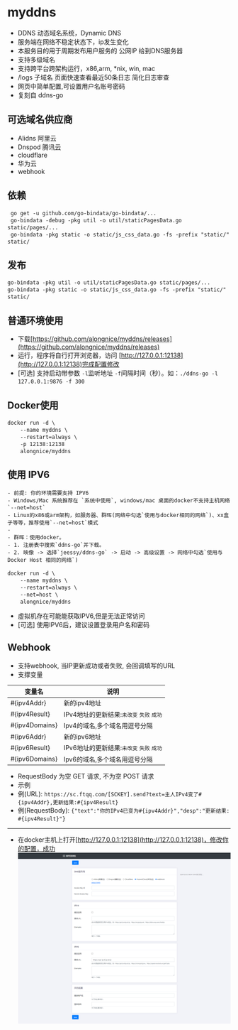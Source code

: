 # myddns
- DDNS 动态域名系统，Dynamic DNS
- 服务端在网络不稳定状态下，ip发生变化
- 本服务目的用于周期发布用户服务的 公网IP 给到DNS服务器
- 支持多级域名
- 支持跨平台跨架构运行，x86,arm,  *nix, win, mac
- /logs 子域名 页面快速查看最近50条日志 简化日志审查
- 网页中简单配置,可设置用户名账号密码
- 复刻自 ddns-go

## 可选域名供应商
+ Alidns 阿里云
+ Dnspod 腾讯云
+ cloudflare
+ 华为云
+ webhook

## 依赖
```
 go get -u github.com/go-bindata/go-bindata/...
 go-bindata -debug -pkg util -o util/staticPagesData.go static/pages/...
 go-bindata -pkg static -o static/js_css_data.go -fs -prefix "static/" static/
```
## 发布
```
go-bindata -pkg util -o util/staticPagesData.go static/pages/...
go-bindata -pkg static -o static/js_css_data.go -fs -prefix "static/" static/
```

## 普通环境使用
- 下载[https://github.com/alongnice/myddns/releases](https://github.com/alongnice/myddns/releases)
- 运行，程序将自行打开浏览器，访问 [http://127.0.0.1:12138](http://127.0.0.1:12138)完成配置修改
- [可选] 支持启动带参数 `-l`监听地址 `-f`间隔时间（秒）。如：`./ddns-go -l 127.0.0.1:9876 -f 300` 




## Docker使用
```
docker run -d \
    --name myddns \ 
    --restart=always \
    -p 12138:12138
    alongnice/myddns
```

## 使用 IPV6
    - 前提: 你的环境需要支持 IPV6
    - Windows/Mac 系统推荐在 `系统中使用`, windows/mac 桌面的docker不支持主机网络 `--net=host`
    - Linux的x86或arm架构，如服务器、群晖(网络中勾选`使用与docker相同的网络`)、xx盒子等等，推荐使用`--net=host`模式
    - 
    - 群晖：使用docker。
    - 1. 注册表中搜索`ddns-go`并下载。 
    - 2. 映像 -> 选择`jeessy/ddns-go` -> 启动 -> 高级设置 -> 网络中勾选`使用与 Docker Host 相同的网络`)
   
```
docker run -d \
    --name myddns \
    --restart=always \
    --net=host \
    alongnice/myddns
```
- 虚拟机存在可能能获取IPV6,但是无法正常访问
- [可选] 使用IPV6后，建议设置登录用户名和密码

## Webhook
- 支持webhook, 当IP更新成功或者失败, 会回调填写的URL
- 支撑变量
  
| 变量名 | 说明 |
| ----- | ---- |
| #{ipv4Addr}| 新的ipv4地址 |
| #{ipv4Result}| IPv4地址的更新结果:`未改变` `失败` `成功` |
| #{ipv4Domains}|Ipv4的域名,多个域名用逗号分隔 |
| #{ipv6Addr}| 新的ipv6地址 |
| #{ipv6Result}| IPv6地址的更新结果:`未改变` `失败` `成功` |
| #{ipv6Domains}|Ipv6的域名,多个域名用逗号分隔 |

- RequestBody 为空 GET 请求, 不为空 POST 请求
- 示例
- 例(URL):  `https://sc.ftqq.com/[SCKEY].send?text=主人IPv4变了#{ipv4Addr},更新结果:#{ipv4Result}`
- 例(RequestBody): `{"text":"你的IPv4已变为#{ipv4Addr}","desp":"更新结果: #{ipv4Result}"}`

---

- 在docker主机上打开[http://127.0.0.1:12138](http://127.0.0.1:12138)，修改你的配置，成功
![avatar](myddns.png)